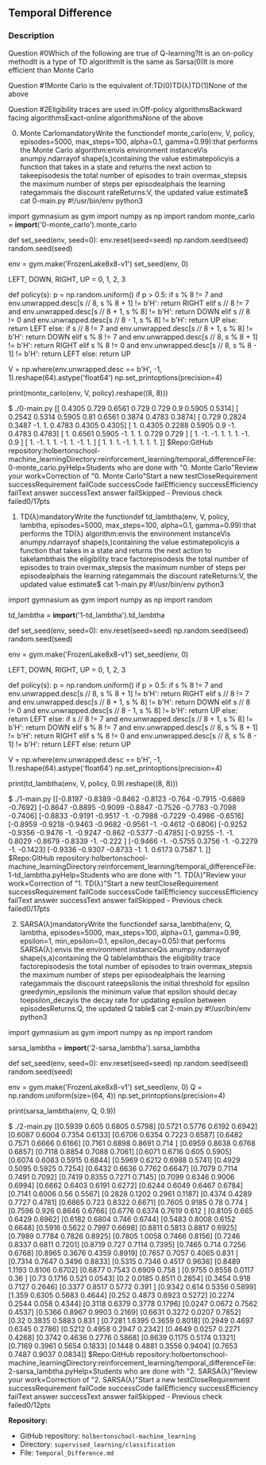 
## Temporal Difference

### Description
Question #0Which of the following are true of Q-learning?It is an on-policy methodIt is a type of TD algorithmIt is the same as Sarsa(0)It is more efficient than Monte Carlo

Question #1Monte Carlo is the equivalent of:TD(0)TD(λ)TD(1)None of the above

Question #2Eligibility traces are used in:Off-policy algorithmsBackward facing algorithmsExact-online algorithmsNone of the above

0. Monte CarlomandatoryWrite the functiondef monte_carlo(env, V, policy, episodes=5000, max_steps=100, alpha=0.1, gamma=0.99):that performs the Monte Carlo algorithm:envis environment instanceVis anumpy.ndarrayof shape(s,)containing the value estimatepolicyis a function that takes in a state and returns the next action to takeepisodesis the total number of episodes to train overmax_stepsis the maximum number of steps per episodealphais the learning rategammais the discount rateReturns:V, the updated value estimate$ cat 0-main.py
#!/usr/bin/env python3

import gymnasium as gym
import numpy as np
import random
monte_carlo = __import__('0-monte_carlo').monte_carlo


def set_seed(env, seed=0):
    env.reset(seed=seed)
    np.random.seed(seed)
    random.seed(seed)

env = gym.make('FrozenLake8x8-v1')
set_seed(env, 0)

LEFT, DOWN, RIGHT, UP = 0, 1, 2, 3

def policy(s):
    p = np.random.uniform()
    if p > 0.5:
        if s % 8 != 7 and env.unwrapped.desc[s // 8, s % 8 + 1] != b'H':
            return RIGHT
        elif s // 8 != 7 and env.unwrapped.desc[s // 8 + 1, s % 8] != b'H':
            return DOWN
        elif s // 8 != 0 and env.unwrapped.desc[s // 8 - 1, s % 8] != b'H':
            return UP
        else:
            return LEFT
    else:
        if s // 8 != 7 and env.unwrapped.desc[s // 8 + 1, s % 8] != b'H':
            return DOWN
        elif s % 8 != 7 and env.unwrapped.desc[s // 8, s % 8 + 1] != b'H':
            return RIGHT
        elif s % 8 != 0 and env.unwrapped.desc[s // 8, s % 8 - 1] != b'H':
            return LEFT
        else:
            return UP

V = np.where(env.unwrapped.desc == b'H', -1, 1).reshape(64).astype('float64')
np.set_printoptions(precision=4)

print(monte_carlo(env, V, policy).reshape((8, 8)))

$ ./0-main.py
[[ 0.4305  0.729   0.6561  0.729   0.729   0.9     0.5905  0.5314]
 [ 0.2542  0.5314  0.5905  0.81    0.6561  0.3874  0.4783  0.3874]
 [ 0.729   0.2824  0.3487 -1.      1.      0.4783  0.4305  0.4305]
 [ 1.      0.4305  0.2288  0.5905  0.9    -1.      0.4783  0.4783]
 [ 1.      0.6561  0.5905 -1.      1.      1.      0.729   0.729 ]
 [ 1.     -1.     -1.      1.      1.      1.     -1.      0.9   ]
 [ 1.     -1.      1.      1.     -1.      1.     -1.      1.    ]
 [ 1.      1.      1.     -1.      1.      1.      1.      1.    ]]
$Repo:GitHub repository:holbertonschool-machine_learningDirectory:reinforcement_learning/temporal_differenceFile:0-monte_carlo.pyHelp×Students who are done with "0. Monte Carlo"Review your work×Correction of "0. Monte Carlo"Start a new testCloseRequirement successRequirement failCode successCode failEfficiency successEfficiency failText answer successText answer failSkipped - Previous check failed0/17pts

1. TD(λ)mandatoryWrite the functiondef td_lambtha(env, V, policy, lambtha, episodes=5000, max_steps=100, alpha=0.1, gamma=0.99):that performs the TD(λ) algorithm:envis the environment instanceVis anumpy.ndarrayof shape(s,)containing the value estimatepolicyis a function that takes in a state and returns the next action to takelambthais the eligibility trace factorepisodesis the total number of episodes to train overmax_stepsis the maximum number of steps per episodealphais the learning rategammais the discount rateReturns:V, the updated value estimate$ cat 1-main.py
#!/usr/bin/env python3

import gymnasium as gym
import numpy as np
import random

td_lambtha = __import__('1-td_lambtha').td_lambtha

def set_seed(env, seed=0):
    env.reset(seed=seed)
    np.random.seed(seed)
    random.seed(seed)

env = gym.make('FrozenLake8x8-v1')
set_seed(env, 0)

LEFT, DOWN, RIGHT, UP = 0, 1, 2, 3

def policy(s):
    p = np.random.uniform()
    if p > 0.5:
        if s % 8 != 7 and env.unwrapped.desc[s // 8, s % 8 + 1] != b'H':
            return RIGHT
        elif s // 8 != 7 and env.unwrapped.desc[s // 8 + 1, s % 8] != b'H':
            return DOWN
        elif s // 8 != 0 and env.unwrapped.desc[s // 8 - 1, s % 8] != b'H':
            return UP
        else:
            return LEFT
    else:
        if s // 8 != 7 and env.unwrapped.desc[s // 8 + 1, s % 8] != b'H':
            return DOWN
        elif s % 8 != 7 and env.unwrapped.desc[s // 8, s % 8 + 1] != b'H':
            return RIGHT
        elif s % 8 != 0 and env.unwrapped.desc[s // 8, s % 8 - 1] != b'H':
            return LEFT
        else:
            return UP

V = np.where(env.unwrapped.desc == b'H', -1, 1).reshape(64).astype('float64')
np.set_printoptions(precision=4)

print(td_lambtha(env, V, policy, 0.9).reshape((8, 8)))

$ ./1-main.py
[[-0.8197 -0.8389 -0.8462 -0.8123 -0.764  -0.7915 -0.6869 -0.7692]
 [-0.8647 -0.8895 -0.9099 -0.8847 -0.7526 -0.7783 -0.7098 -0.7406]
 [-0.8833 -0.9191 -0.9517 -1.     -0.7988 -0.7229 -0.4986 -0.6516]
 [-0.8959 -0.9218 -0.9463 -0.9682 -0.9561 -1.     -0.4612 -0.6806]
 [-0.9252 -0.9356 -0.9476 -1.     -0.9247 -0.862  -0.5377 -0.4785]
 [-0.9255 -1.     -1.      0.8029 -0.8679 -0.8339 -1.     -0.222 ]
 [-0.9466 -1.     -0.5755  0.3756 -1.     -0.2279 -1.     -0.1423]
 [-0.9336 -0.9307 -0.8733 -1.      1.      0.6173  0.7587  1.    ]]
$Repo:GitHub repository:holbertonschool-machine_learningDirectory:reinforcement_learning/temporal_differenceFile:1-td_lambtha.pyHelp×Students who are done with "1. TD(λ)"Review your work×Correction of "1. TD(λ)"Start a new testCloseRequirement successRequirement failCode successCode failEfficiency successEfficiency failText answer successText answer failSkipped - Previous check failed0/17pts

2. SARSA(λ)mandatoryWrite the functiondef sarsa_lambtha(env, Q, lambtha, episodes=5000, max_steps=100, alpha=0.1, gamma=0.99, epsilon=1, min_epsilon=0.1, epsilon_decay=0.05):that performs SARSA(λ):envis the environment instanceQis anumpy.ndarrayof shape(s,a)containing the Q tablelambthais the eligibility trace factorepisodesis the total number of episodes to train overmax_stepsis the maximum number of steps per episodealphais the learning rategammais the discount rateepsilonis the initial threshold for epsilon greedymin_epsilonis the minimum value that epsilon should decay toepsilon_decayis the decay rate for updating epsilon between episodesReturns:Q, the updated Q table$ cat 2-main.py
#!/usr/bin/env python3

import gymnasium as gym
import numpy as np
import random

sarsa_lambtha = __import__('2-sarsa_lambtha').sarsa_lambtha

def set_seed(env, seed=0):
    env.reset(seed=seed)
    np.random.seed(seed)
    random.seed(seed)

env = gym.make('FrozenLake8x8-v1')
set_seed(env, 0)
Q = np.random.uniform(size=(64, 4))
np.set_printoptions(precision=4)

print(sarsa_lambtha(env, Q, 0.9))

$ ./2-main.py
[[0.5939 0.605  0.6805 0.5798]
 [0.5721 0.5776 0.6192 0.6942]
 [0.6087 0.6004 0.7354 0.6133]
 [0.6706 0.6354 0.7223 0.6587]
 [0.6482 0.7571 0.6666 0.6166]
 [0.7161 0.6898 0.8691 0.714 ]
 [0.6959 0.8638 0.6768 0.6857]
 [0.7118 0.8854 0.7088 0.7061]
 [0.6071 0.6716 0.605  0.5905]
 [0.6074 0.6083 0.5915 0.6844]
 [0.5969 0.6212 0.6988 0.5741]
 [0.4929 0.5095 0.5925 0.7254]
 [0.6432 0.6636 0.7762 0.6647]
 [0.7079 0.7114 0.7491 0.7092]
 [0.7419 0.8355 0.7271 0.7145]
 [0.7099 0.6346 0.9006 0.6994]
 [0.6662 0.6403 0.6191 0.6272]
 [0.6244 0.6049 0.6467 0.6784]
 [0.7141 0.6006 0.56   0.5567]
 [0.2828 0.1202 0.2961 0.1187]
 [0.4374 0.4289 0.7727 0.4781]
 [0.6865 0.723  0.8322 0.6671]
 [0.7605 0.9185 0.78   0.774 ]
 [0.7596 0.926  0.8646 0.6766]
 [0.6776 0.6374 0.7619 0.612 ]
 [0.8105 0.665  0.6429 0.6962]
 [0.6182 0.6804 0.746  0.6744]
 [0.5483 0.8008 0.6152 0.6648]
 [0.5916 0.5622 0.7997 0.6698]
 [0.8811 0.5813 0.8817 0.6925]
 [0.7989 0.7784 0.7826 0.8925]
 [0.7805 1.0058 0.7466 0.8156]
 [0.7246 0.8337 0.6811 0.7201]
 [0.8719 0.727  0.7114 0.7395]
 [0.7465 0.714  0.7256 0.6768]
 [0.8965 0.3676 0.4359 0.8919]
 [0.7657 0.7057 0.4065 0.831 ]
 [0.7314 0.7647 0.3496 0.8833]
 [0.5315 0.7346 0.4517 0.9636]
 [0.8489 1.1193 0.8106 0.6702]
 [0.6877 0.7543 0.6909 0.758 ]
 [0.9755 0.8558 0.0117 0.36  ]
 [0.73   0.1716 0.521  0.0543]
 [0.2    0.0185 0.8511 0.2854]
 [0.3454 0.918  0.7127 0.2646]
 [0.3377 0.8517 0.5772 0.391 ]
 [0.9342 0.614  0.5356 0.5899]
 [1.359  0.6305 0.5683 0.4644]
 [0.252  0.4873 0.6923 0.5272]
 [0.2274 0.2544 0.058  0.4344]
 [0.3118 0.6379 0.3778 0.1796]
 [0.0247 0.0672 0.7562 0.4537]
 [0.5366 0.8967 0.9903 0.2169]
 [0.6631 0.3272 0.0207 0.7852]
 [0.32   0.3835 0.5883 0.831 ]
 [0.7281 1.6395 0.3659 0.8018]
 [0.2949 0.4697 0.6345 0.2786]
 [0.5212 0.4958 0.2947 0.2342]
 [0.4649 0.0257 0.2271 0.4268]
 [0.3742 0.4636 0.2776 0.5868]
 [0.8639 0.1175 0.5174 0.1321]
 [0.7169 0.3961 0.5654 0.1833]
 [0.1448 0.4881 0.3556 0.9404]
 [0.7653 0.7487 0.9037 0.0834]]
$Repo:GitHub repository:holbertonschool-machine_learningDirectory:reinforcement_learning/temporal_differenceFile:2-sarsa_lambtha.pyHelp×Students who are done with "2. SARSA(λ)"Review your work×Correction of "2. SARSA(λ)"Start a new testCloseRequirement successRequirement failCode successCode failEfficiency successEfficiency failText answer successText answer failSkipped - Previous check failed0/12pts

**Repository:**
- GitHub repository: `holbertonschool-machine_learning`
- Directory: `supervised_learning/classification`
- File: `Temporal_Difference.md`
